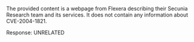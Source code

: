 The provided content is a webpage from Flexera describing their Secunia Research team and its services. It does not contain any information about CVE-2004-1821.

Response: UNRELATED